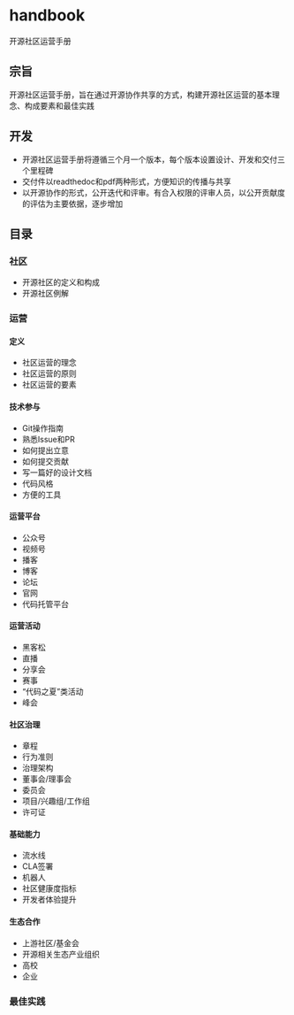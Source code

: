 # handbook
开源社区运营手册

## 宗旨
开源社区运营手册，旨在通过开源协作共享的方式，构建开源社区运营的基本理念、构成要素和最佳实践

## 开发
- 开源社区运营手册将遵循三个月一个版本，每个版本设置设计、开发和交付三个里程碑
- 交付件以readthedoc和pdf两种形式，方便知识的传播与共享
- 以开源协作的形式，公开迭代和评审。有合入权限的评审人员，以公开贡献度的评估为主要依据，逐步增加

## 目录

### 社区
- 开源社区的定义和构成
- 开源社区例解

### 运营
#### 定义
- 社区运营的理念
- 社区运营的原则
- 社区运营的要素

#### 技术参与
- Git操作指南
- 熟悉Issue和PR
- 如何提出立意
- 如何提交贡献
- 写一篇好的设计文档
- 代码风格
- 方便的工具

#### 运营平台
- 公众号
- 视频号
- 播客
- 博客
- 论坛
- 官网
- 代码托管平台

#### 运营活动
- 黑客松
- 直播
- 分享会
- 赛事
- “代码之夏”类活动
- 峰会

#### 社区治理
- 章程
- 行为准则
- 治理架构
- 董事会/理事会
- 委员会
- 项目/兴趣组/工作组
- 许可证

#### 基础能力
- 流水线
- CLA签署
- 机器人
- 社区健康度指标
- 开发者体验提升

#### 生态合作
- 上游社区/基金会
- 开源相关生态产业组织
- 高校
- 企业

### 最佳实践
